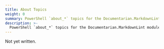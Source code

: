 ```yaml
---
title: About Topics
weight: 0
summary: PowerShell `about_*` topics for the Documentarian.MarkdownLint module.
description: >-
  PowerShell `about_*` topics for the Documentarian.MarkdownLint module.
---
```


Not yet written.
